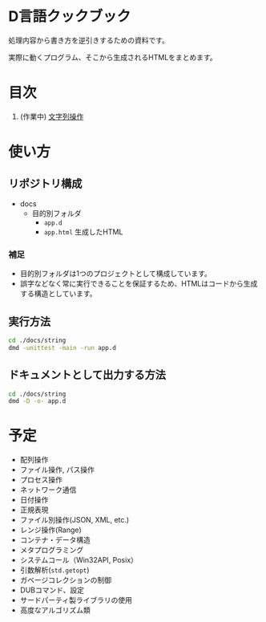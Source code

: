 # D言語クックブック

処理内容から書き方を逆引きするための資料です。

実際に動くプログラム、そこから生成されるHTMLをまとめます。

# 目次
1. (作業中) [文字列操作](/docs/string/app.html)

# 使い方
## リポジトリ構成
- docs
    - 目的別フォルダ
        - `app.d` 
        - `app.html` 生成したHTML

### 補足
- 目的別フォルダは1つのプロジェクトとして構成しています。
- 誤字などなく常に実行できることを保証するため、HTMLはコードから生成する構造としています。

## 実行方法

```bash
cd ./docs/string
dmd -unittest -main -run app.d
```

## ドキュメントとして出力する方法

```bash
cd ./docs/string
dmd -D -o- app.d
```

# 予定
- 配列操作
- ファイル操作, パス操作
- プロセス操作
- ネットワーク通信
- 日付操作
- 正規表現
- ファイル別操作(JSON, XML, etc.)
- レンジ操作(Range)
- コンテナ・データ構造
- メタプログラミング
- システムコール（Win32API, Posix）
- 引数解析(`std.getopt`)
- ガベージコレクションの制御
- DUBコマンド、設定
- サードパーティ製ライブラリの使用
- 高度なアルゴリズム類
